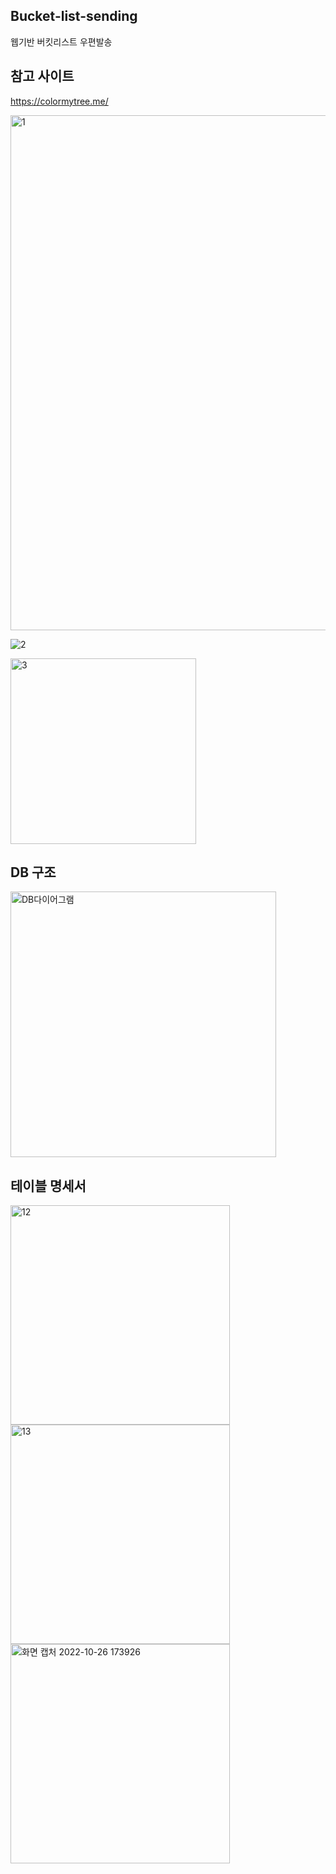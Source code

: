 ## Bucket-list-sending
웹기반 버킷리스트 우편발송

## 참고 사이트
https://colormytree.me/

<img width="824" alt="1" src="https://user-images.githubusercontent.com/65836744/197175270-fceaec01-2968-4413-8be9-4d2b8f66cbc2.png">

![2](https://user-images.githubusercontent.com/65836744/197328977-c5ad8ccf-1b18-436f-96a1-c611d4f44274.jpg)

<img width="297" alt="3" src="https://user-images.githubusercontent.com/65836744/197175784-5c57045a-1bbc-4a8c-a135-6c09dc5cb717.png">

## DB 구조
<img width="425" alt="DB다이어그램" src="https://user-images.githubusercontent.com/65836744/197970116-bd52d981-7f94-4a1b-9107-4cfca772c5fa.png">

## 테이블 명세서
<img width="351" alt="12" src="https://user-images.githubusercontent.com/65836744/197977833-bf591ea5-04ee-4a82-ab9e-b630dae53eb4.png">
<img width="351" alt="13" src="https://user-images.githubusercontent.com/65836744/197977846-cb4dd5fb-8f7e-480a-a79f-57e7f0b7a907.png">
<img width="351" alt="화면 캡처 2022-10-26 173926" src="https://user-images.githubusercontent.com/65836744/197977856-34ef8e2f-56e2-4619-a5aa-7365531645bb.png">
